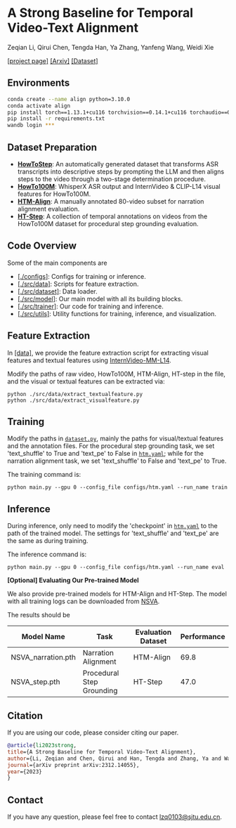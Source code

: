 # A Strong Baseline for Temporal Video-Text Alignment

Zeqian Li, Qirui Chen, Tengda Han, Ya Zhang, Yanfeng Wang, Weidi Xie

[[project page]](https://lzq5.github.io/Video-Text-Alignment/)
[[Arxiv]](https://arxiv.org/abs/2312.14055)
[[Dataset]](https://huggingface.co/datasets/zeqianli/HowToStep)

## Environments

```bash
conda create --name align python=3.10.0
conda activate align
pip install torch==1.13.1+cu116 torchvision==0.14.1+cu116 torchaudio==0.13.1 --extra-index-url https://download.pytorch.org/whl/cu116
pip install -r requirements.txt
wandb login ***
```

## Dataset Preparation
* [**HowToStep**](https://huggingface.co/datasets/zeqianli/HowToStep): An automatically generated dataset that transforms ASR transcripts into descriptive steps by prompting the LLM and then aligns steps to the video through a two-stage determination procedure.
* [**HowTo100M**](https://github.com/TengdaHan/TemporalAlignNet/tree/main/htm_zoo): WhisperX ASR output and InternVideo & CLIP-L14 visual features for HowTo100M.
* [**HTM-Align**](https://github.com/TengdaHan/TemporalAlignNet/tree/main/htm_align): A manually annotated 80-video subset for narration alignment evaluation.
* [**HT-Step**](https://eval.ai/web/challenges/challenge-page/2082/submission): A collection of temporal annotations on videos from the HowTo100M dataset for procedural step grounding evaluation.

## Code Overview
Some of the main components are
* [[./configs]](./configs/): Configs for training or inference.
* [[./src/data]](./src/data/): Scripts for feature extraction.
* [[./src/dataset]](./src/dataset/): Data loader.
* [[./src/model]](./src/model/): Our main model with all its building blocks.
* [[./src/trainer]](./src/trainer/): Our code for training and inference.
* [[./src/utils]](./src/utils/): Utility functions for training, inference, and visualization.

## Feature Extraction
In [[data]](./src/data/), we provide the feature extraction script for extracting visual features and textual features using [InternVideo-MM-L14](https://github.com/OpenGVLab/InternVideo). 

Modify the paths of raw video, HowTo100M, HTM-Align, HT-step in the file, and the visual or textual features can be extracted via:
```
python ./src/data/extract_textualfeature.py
python ./src/data/extract_visualfeature.py
```

## Training
Modify the paths in [`dataset.py`](./src/dataset/dataset.py), mainly the paths for visual/textual features and the annotation files. For the procedural step grounding task, we set 'text_shuffle' to True and 'text_pe' to False in [`htm.yaml`](./configs/htm.yaml); while for the narration alignment task, we set 'text_shuffle' to False and 'text_pe' to True.

The training command is:
```
python main.py --gpu 0 --config_file configs/htm.yaml --run_name train
```

## Inference
During inference, only need to modify the 'checkpoint' in [`htm.yaml`](./configs/htm.yaml) to the path of the trained model. The settings for 'text_shuffle' and 'text_pe' are the same as during training.

The inference command is:
```
python main.py --gpu 0 --config_file configs/htm.yaml --run_name eval
```

**[Optional] Evaluating Our Pre-trained Model**

We also provide pre-trained models for HTM-Align and HT-Step. The model with all training logs can be downloaded from [NSVA](https://huggingface.co/zeqianli/HowToStep-NSVA). 

The results should be

| Model Name | Task | Evaluation Dataset | Performance |
|-------------------|-------|-------|-------|
| NSVA_narration.pth | Narration Alignment| HTM-Align | 69.8 |
| NSVA_step.pth | Procedural Step Grounding | HT-Step | 47.0 |

## Citation
If you are using our code, please consider citing our paper.
```bibtex
@article{li2023strong,
title={A Strong Baseline for Temporal Video-Text Alignment},
author={Li, Zeqian and Chen, Qirui and Han, Tengda and Zhang, Ya and Wang, Yanfeng and Xie, Weidi},
journal={arXiv preprint arXiv:2312.14055},
year={2023}
}
```

## Contact
If you have any question, please feel free to contact lzq0103@sjtu.edu.cn.